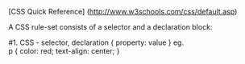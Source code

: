 [CSS Quick Reference] (http://www.w3schools.com/css/default.asp)

A CSS rule-set consists of a selector and a declaration block:

#1. CSS - selector, declaration { property: value }
eg.  
p {
    color: red;
    text-align: center;
}
